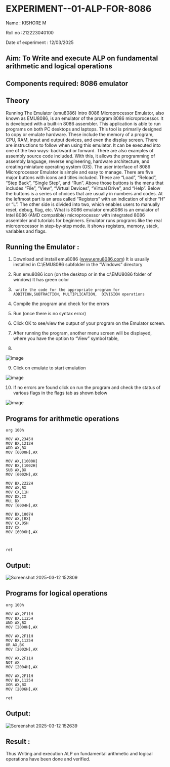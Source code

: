 # EXPERIMENT--01-ALP-FOR-8086

Name : KISHORE M

Roll no :212223040100

Date of experiment : 12/03/2025


## Aim: To Write and execute ALP on fundamental arithmetic and logical operations
## Components required: 8086  emulator 
## Theory 
Running The Emulator (emu8086) Intro 8086 Microprocessor Emulator, also known as EMU8086, is an emulator of the program 8086 microprocessor. It is developed with a built-in 8086 assembler. This application is able to run programs on both PC desktops and laptops. This tool is primarily designed to copy or emulate hardware. These include the memory of a program, CPU, RAM, input and output devices, and even the display screen. There are instructions to follow when using this emulator. It can be executed into one of the two ways: backward or forward. There are also examples of assembly source code included. With this, it allows the programming of assembly language, reverse engineering, hardware architecture, and creating miniature operating system (OS). The user interface of 8086 Microprocessor Emulator is simple and easy to manage. There are five major buttons with icons and titles included. These are “Load”, “Reload”, “Step Back”, “Single Step”, and “Run”. Above those buttons is the menu that includes “File”, “View”, “Virtual Devices”, “Virtual Drive”, and “Help”. Below the buttons is a series of choices that are usually in numbers and codes. At the leftmost part is an area called “Registers” with an indication of either “H” or “L”. The other side is divided into two, which enables users to manually reset, debug, flag, etc. What is 8086 emulator emu8086 is an emulator of Intel 8086 (AMD compatible) microprocessor with integrated 8086 assembler and tutorials for beginners. Emulator runs programs like the real microprocessor in step-by-step mode. it shows registers, memory, stack, variables and flags.


 ## Running the Emulator :
1.	Download and install emu8086 (www.emu8086.com) It is usually installed in C:\EMU8086 subfolder in the “Windows” directory
2.	  Run  emu8086 icon (on the desktop or in the c:\EMU8086 folder of window) It has green color 
 
 
3.		write the code for the appropriate program for ADDITION,SUBTRACTION, MULTIPLICATION,  DIVISION operations 

4.	 Compile the program and check for the errors 
5.	Run (once there is no syntax error) 

6.	Click OK to see/view the output of your program on the Emulator screen. 


7.	After running the program, another menu screen will be displayed, where you have the option to “View” symbol table,
8.	 


![image](https://user-images.githubusercontent.com/36288975/189273263-d65baae9-4b8f-4723-afb3-c0ffa4052b04.png)











9.	Click on emulate to start emulation 








![image](https://user-images.githubusercontent.com/36288975/189273273-9bb36ec1-e2e8-4892-8d35-37707332bfdc.png)








10.	If no errors are found click on run the program and check the status of various flags in the flags tab as shown below 






![image](https://user-images.githubusercontent.com/36288975/189273277-113a2a33-4a40-4ff8-95a5-ecd3a1f504fe.png)







## Programs for arithmetic  operations

```
org 100h

MOV AX,2345H
MOV BX,1212H
ADD AX,BX
MOV [6000H],AX
         
MOV AX,[1000H]
MOV BX,[1002H]
SUB AX,BX
MOV [6002H],AX       

MOV BX,2222H
MOV AX,BX
MOV CX,11H
MOV DX,CX
MUL DX
MOV [6004H],AX

MOV BX,1007H
MOV AX,[BX]
MOV CX,05H
DIV CX
MOV [6006H],AX


 
ret
```

## Output:

![Screenshot 2025-03-12 152809](https://github.com/user-attachments/assets/3189d835-e1c3-444a-a1c0-8a2a3fadaff8)


## Programs for logical  operations

```
org 100h

MOV AX,2F11H
MOV BX,1125H
AND AX,BX
MOV [2000H],AX

MOV AX,2F11H
MOV BX,1125H
OR AX,BX     
MOV [2002H],AX

MOV AX,2F11H
NOT AX       
MOV [2004H],AX

MOV AX,2F11H
MOV BX,1125H
XOR AX,BX    
MOV [2006H],AX

ret
```

## Output:

![Screenshot 2025-03-12 152639](https://github.com/user-attachments/assets/7c8e63b6-9145-4853-b923-7d8f536c77e9)


## Result :
 
Thus Writing and execution ALP on fundamental arithmetic and logical operations have been done and verified.







